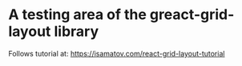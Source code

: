 # A testing area of the greact-grid-layout library
Follows tutorial at: https://isamatov.com/react-grid-layout-tutorial